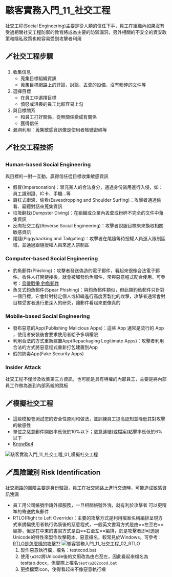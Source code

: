 # 駭客實務入門_11_社交工程
社交工程(Social Engineering)主要是從人類的信任下手，員工在組織內如果沒有受過相關社交工程防禦的教育將成為主要的防禦漏洞，另外相關的不安全的資安政策和隱私政策也較容易受到攻擊者利用

## 🗡社交工程步驟
1. 收集信息
	- 蒐集目標組織資訊
	- 蒐集目標網路上的評論，討論，丟棄的設備，沒有粉碎的文件等
2. 選擇目標
	- 在員工中選擇目標
	- 憤怒或沮喪的員工比較容易上勾
3. 與目標關系
	- 和員工打好關係，從無關係變成有關係
	- 獲得信任
4. 漏洞利用：蒐集敏感資訊像是使用者帳號密碼等

## 🗡社交工程技術
### Human-based Social Engineering
與目標的一對一互動，贏得信任從目標收集敏感資訊

- 假冒(Impersonation)：冒充某人的合法身分，通過身份盜用進行入侵，如：員工識別證、IC卡、手機…等
- 肩扛式衝浪、偷看(Eavesdropping and Shoulder Surfing)：攻擊者通過偷看、竊聽對話來蒐集資訊
- 垃圾翻找(Dumpster Diving)：在組織或企業內丟棄或粉碎不完全的文件中蒐集資訊
- 反向社交工程(Reverse Social Engineering)：攻擊者說服目標來來換取相關敏感資訊
- 尾隨(Piggybacking and Tailgating)：攻擊者在尾隨等待授權人員進入限制區域，並通過跟隨授權人員來進入禁制區

### Computer-based Social Engineering
- 釣魚郵件(Phishing)：攻擊者發送偽造的電子郵件，看起來很像合法電子郵件。收件人打開鏈接後，就會被觸發釣魚郵件，常與惡意程式配合使用，可參考：[烏俄戰爭 釣魚郵件](https://cofense.com/blog/russia-ukraine-conflict-leverages-phishing-themes)
- 魚叉式釣魚郵件(Spear Phishing)：與釣魚郵件類似，但此類釣魚郵件只針對一個目標，它會針對特定個人或組織進行高度客製化的攻擊，攻擊者通常會對目標受害者進行更深入的研究，讓郵件看起來更像真的

### Mobile-based Social Engineering
- 發布惡意的App(Publishing Malicious Apps)：這些 App 通常是流行的 App ，使用者安裝後會要求使用者給予多項權限
- 利用合法的方式重新建置App(Repackaging Legitimate Apps)：攻擊者利用合法的方式將惡意程式重新打包建置到App
- 假的防毒App(Fake Security Apps)

### Insider Attack
社交工程不僅涉及收集第三方資訊，也可能是具有特權的內部員工，主要是將內部員工作做為進到內部系統的跳板

## 🗡模擬社交工程
- 這些模擬會測試您的安全性原則和做法，並訓練員工提高認知並降低其對攻擊的敏感性
- 單位之惡意郵件開啟率應低於10%以下；惡意連結(或檔案)點擊率應低於6%以下
- [KnowBe4](https://www.knowbe4.com/)

![駭客實務入門_11_社交工程_01_模擬社交工程](https://github.com/MickeyHuang233/CodingStudyNote/blob/main/05_%E8%B3%87%E5%AE%89%E6%8A%80%E8%A1%93/%F0%9F%97%A1%E9%A7%AD%E5%AE%A2%E5%AF%A6%E5%8B%99%E5%85%A5%E9%96%80/images/%E9%A7%AD%E5%AE%A2%E5%AF%A6%E5%8B%99%E5%85%A5%E9%96%80_11_%E7%A4%BE%E4%BA%A4%E5%B7%A5%E7%A8%8B_01_%E6%A8%A1%E6%93%AC%E7%A4%BE%E4%BA%A4%E5%B7%A5%E7%A8%8B.png?raw=true)

## 🗡風險識別 Risk Identification
社交網路的風險主要是身份驗證，員工在社交網路上進行交流時，可能造成敏感資訊洩漏

- 員工用公司帳號申請外部服務，一旦相關帳號外洩，就有利於攻擊者 可以更精準的寄送釣魚郵件
- RTLO(Right to Left Override)：主要的攻擊方式是利用檔案名稱編排呈現方式來誘騙使用者執行偽裝後的惡意程式，一般英文書寫方式是由==左至右==編排，但是在中東的書寫方式是由==右至左==編排，於是攻擊者即可透過Unicode的特性來製作攻擊範本、惡意檔名，較常見於Windows。可參考：[RTLO是怎麼樣的攻擊??](http://mis.bankshung.net/2011/12/rtlo.html)
	![駭客實務入門_11_社交工程_02_RTLO](https://github.com/MickeyHuang233/CodingStudyNote/blob/main/05_%E8%B3%87%E5%AE%89%E6%8A%80%E8%A1%93/%F0%9F%97%A1%E9%A7%AD%E5%AE%A2%E5%AF%A6%E5%8B%99%E5%85%A5%E9%96%80/images/%E9%A7%AD%E5%AE%A2%E5%AF%A6%E5%8B%99%E5%85%A5%E9%96%80_11_%E7%A4%BE%E4%BA%A4%E5%B7%A5%E7%A8%8B_02_RTLO.png?raw=true)
	1. 製作惡意執行檔，檔名：testxcod.bat
	2. 使用`\u202`將Unicode後的文用改為由右至左，因此看起來檔名為testtab.docx，但實際上檔名`test\u202xcod.bat`
	3. 更換檔案icon，使得看起來不像惡意執行檔

